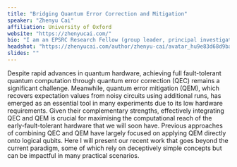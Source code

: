 ```yaml
---
title: "Bridging Quantum Error Correction and Mitigation"
speaker: "Zhenyu Cai"
affiliation: University of Oxford
website: "https://zhenyucai.com/"
bio: "I am an EPSRC Research Fellow (group leader, principal investigator) in Department of Engineering Science, Oxford. My research interests centre around the error suppression, especially in the near-term and early fault-tolerant regime. Prior to this, I was the Junior Research Fellow in Physics at St John’s College, Oxford."
headshot: "https://zhenyucai.com/author/zhenyu-cai/avatar_hu9e83d68d9ba2c8644e33ca350fb60792_194508_270x270_fill_q90_lanczos_center.jpg"
slides: ""
---
```


Despite rapid advances in quantum hardware, achieving full fault-tolerant quantum computation through quantum error correction (QEC) remains a significant challenge. Meanwhile, quantum error mitigation (QEM), which recovers expectation values from noisy circuits using additional runs, has emerged as an essential tool in many experiments due to its low hardware requirements. Given their complementary strengths, effectively integrating QEC and QEM is crucial for maximising the computational reach of the early-fault-tolerant hardware that we will soon have. Previous approaches of combining QEC and QEM have largely focused on applying QEM directly onto logical qubits. Here I will present our recent work that goes beyond the current paradigm, some of which rely on deceptively simple concepts but can be impactful in many practical scenarios.
